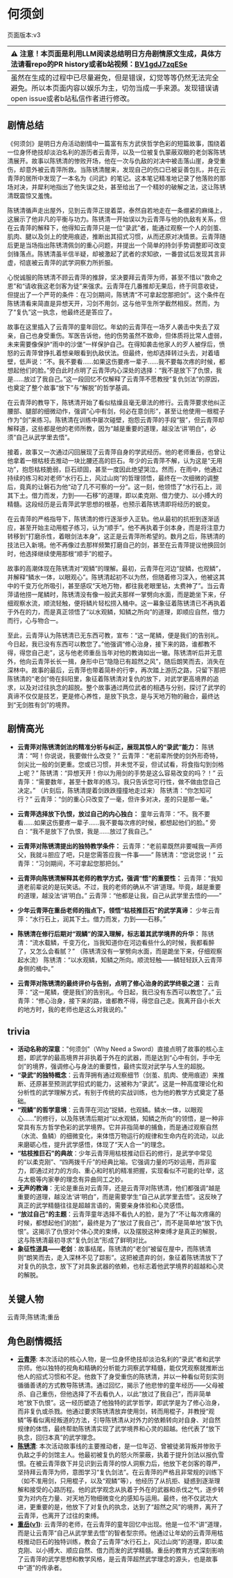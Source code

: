 # 何须剑
页面版本:v3
 

| :warning: 注意！本页面是利用LLM阅读总结明日方舟剧情原文生成，具体方法请看repo的PR history或者b站视频：[BV1gdJ7zqESe](https://www.bilibili.com/video/BV1gdJ7zqESe/)         |
|:----------------------------|
| 虽然在生成的过程中已尽量避免，但是错误，幻觉等等仍然无法完全避免。所以本页面内容以娱乐为主，切勿当成一手来源。发现错误请open issue或者b站私信作者进行修改。|



## 剧情总结
《何须剑》是明日方舟活动剧情中一篇富有东方武侠哲学色彩的短篇故事，围绕着一位身怀绝技却淡泊名利的游历者云青萍，以及一位被复仇蒙蔽双眼的老剑客陈锈清展开。故事以陈锈清的惨败开场，他在一次与仇敌的对决中被击落山崖，身受重伤，却意外被云青萍所救。当陈锈清醒来，发现自己的伤口已被妥善包扎，并在云青萍的居所中发现了一本名为《问武》的笔记。这本笔记精准地记录了他落败的那场对决，并犀利地指出了他失误之处，甚至给出了一个精妙的破解之法，这让陈锈清既震惊又羞愧。

陈锈清循声走出屋外，见到云青萍正提着菜，泰然自若地走在一条绷紧的麻绳上，这展示了他非凡的平衡与功力。陈锈清一开始误以为云青萍与他的仇敌有关系，但在云青萍的解释下，他得知云青萍只是一位“录武”者，能通过观察一个人的剑茧、肌肉、腱以及剑上的使用痕迹，推断出其招式习惯，从而还原对决情景。云青萍随后更是当场指出陈锈清佩剑的重心问题，并提出一个简单的持剑手势调整即可改变剑锋落点。陈锈清虽半信半疑，却被激起了武者的求知欲，一番尝试后发现其言非虚，彻底被云青萍的武学洞察力所折服。

心悦诚服的陈锈清不顾云青萍的推辞，坚决要拜云青萍为师，甚至不惜以“救命之恩”和“请收我这老剑客为徒”来强求。云青萍在几番推却无果后，终于同意收徒，但提出了一个严苛的条件：在习剑期间，陈锈清“不可拿起您那把剑”。这个条件在陈锈清看来简直是异想天开，习剑不用剑，这与他平生所学截然相反。然而，为了“复仇”这一执念，他最终还是答应了。

故事在这里插入了云青萍的童年回忆。年幼的云青萍在一场歹人袭击中失去了双亲，自己也身受重伤。军医告诉他，他的伤势虽然不致命，但体质将比常人虚弱，未来需要像保护“雨中的沙堡”一样保护自己。在得知袭击他家人的歹人被俘后，愤怒的云青萍曾挣扎着想亲眼看到仇敌伏法。但最终，他却选择转过头去，对着墙壁，低声说：“不。我不要看......如果这伤要疼一辈子......我不要每次疼的时候，都想起他们的脸。”旁白此时点明了云青萍内心深处的选择：“我不是放下了仇恨，我是......放过了我自己。”这一段回忆不仅解释了云青萍不愿教授“复仇剑法”的原因，也奠定了整个故事“放下”与“解脱”的哲学基调。

在云青萍的教导下，陈锈清开始了看似枯燥且毫无章法的修行。云青萍要求他纠正腰部、腿部的细微动作，强调“心中有剑，何必在意剑形”，甚至让他使用一根棍子作为“剑”来练习。陈锈清在训练中屡次碰壁，抱怨云青萍的手段“狠”，但云青萍却解释道，这些都是他的老师所教，因为“越是重要的道理，越没法‘讲’明白”，必须“自己从武学里去悟”。

接着，故事又一次通过闪回展现了云青萍自身的学武经历。他的老师重岳，也曾让他拿着一根枯枝去推动一块比腰还高的巨石。年少的云青萍不解，认为这是“无用功”，抱怨枯枝脆弱，巨石顽固，甚至一度因此绝望哭泣。然而，在雨中，他通过持续的练习和对老师“水行石上，风过山岗”的哲理领悟，最终在一次细微的调整后，竟真的让磐石为他“动了几不可察的一分”。这一刻，他领悟了“水行石上，润其下土。借力而发，力到——石移”的道理，即以柔克刚、借力使力、以小搏大的精髓。这段经历是云青萍武学思想的根基，也预示着陈锈清即将经历的蜕变。

在云青萍的严格指导下，陈锈清的修行逐渐步入正轨。他从最初的抗拒到逐渐适应，甚至开始主动用棍子练习，认为“顺手”。他不再执着于剑本身，而是将注意力转移到“打磨杀性，着眼剑法本身”，这正是云青萍所希望的。数月之后，陈锈清的技法已入新境。他不再像过去那样频繁打磨自己的剑，甚至在云青萍提议他换回剑时，他选择继续使用那根“顺手”的棍子。

故事的高潮体现在陈锈清对“观鳞”的理解。最初，云青萍在河边“捉鳞，也观鳞”，并解释“鳞水一体，以眼观心”。陈锈清起初不以为然，但随着修习深入，他被这其中的千变万化所吸引，甚至感叹“天地万物，都往我老眼里钻，太费神了”。当云青萍请他捞一尾鳞时，陈锈清没有像一般武夫那样一掌劈向水面，而是跪坐下来，仔细观察水流，顺流轻触，便将鳞片轻松捞入桶中。这一幕象征着陈锈清已不再执着于外在的力，而是真正领悟了“以水观鳞，知鳞之所向”的道理，即顺应自然，借力而行，心与物合一。

至此，云青萍认为陈锈清已无东西可教，宣布：“这一尾鳞，便是我们的告别礼。今日起，我已没有东西可以教您了。”他强调“修心治身，接下来的路，谁都教不得，得您自己走”，这与他老师重岳当年对他的教诲如出一辙。陈锈清听后并无意外，他向云青萍长长一揖，身形中已“隐隐已有超然之风”，随后朗笑而去，消失在深林中。故事的最后，云青萍也带着简朴的行李，再次踏上游历之路，只留下那把陈锈清的“老剑”倚在斜阳里，象征着陈锈清对复仇的放下，对武学更高境界的追求，以及对过往执念的超脱。整个故事通过两位武者的相遇与分别，探讨了武学的真谛不仅仅是技艺，更是修心养性，是放下执念，是与天地万物的融合，最终达到“无剑胜有剑”的境界。
## 剧情高光
*   **云青萍对陈锈清剑法的精准分析与纠正，展现其惊人的“录武”能力：**
    陈锈清：“呵！你说说，我要做什么改变？”
    云青萍：“老前辈所使的剑外形奇特，剑尖比一般的剑更重。您或已习惯，并未觉不妥，但试试看，将食指勾到剑格上呢？”
    陈锈清：“异想天开！你以为用剑的手势是这么容易改变的吗？！”
    云青萍：“需要数年，甚至十数年的练习。我只告诉您可行性，做不做由您自己决定。”
    （片刻后，陈锈清提着剑跌跌撞撞地走过来）
    陈锈清：“你怎知可行？”
    云青萍：“剑的重心只改变了一毫，但许多对决，差的只是那一毫。”

*   **云青萍选择放下仇恨，放过自己的内心独白：**
    童年云青萍：“不。我不要看......如果这伤要疼一辈子......我不要每次疼的时候，都想起他们的脸。”
    旁白：“我不是放下了仇恨，我是......放过了我自己。”

*   **云青萍对陈锈清提出的独特教学条件：**
    云青萍：“老前辈既然非要喊我一声师父，我就斗胆应了吧，只是您需答应我一件事——”
    陈锈清：“您说您说！”
    云青萍：“习剑期间，不可拿起您那把剑。”

*   **云青萍向陈锈清解释其老师的教学方式，强调“悟”的重要性：**
    云青萍：“我知道老前辈说的是玩笑话。不过，我的老师的确从不‘讲’道理。毕竟，越是重要的道理，越没法‘讲’明白。”
    云青萍：“他都是让我，自己从武学里去悟的——”

*   **少年云青萍在重岳老师的指点下，领悟“枯枝推巨石”的武学真谛：**
    少年云青萍：“水行石上，润其下土。借力而发，力到——石移。”

*   **陈锈清在修行后期对“观鳞”的深入理解，标志着其武学境界的升华：**
    陈锈清：“流水载鳞，千变万化，当我知道你在河边看些什么的时候，我都看醉了，又怎么会看腻？”
    （陈锈清没有一掌劈向水面，而是跪坐下来，仔细观察起水流）
    陈锈清：“以水观鳞，知鳞之所向。顺流轻触——鳞轻轻跃入云青萍身侧的桶中。”

*   **云青萍对陈锈清的最终评价与告别，点明了修心治身的武学终极之道：**
    云青萍：“这一尾鳞，便是我们的告别礼。今日起，我已没有东西可以教您了。”
    云青萍：“修心治身，接下来的路，谁都教不得，得您自己走。我离开自小长大的地方时，我的老师也是这么对我说的。”
## trivia
*   **活动名称的深意**："何须剑"（Why Need a Sword）直接点明了故事的核心主题，即武学的最高境界并非执着于外在的武器，而是达到“心中有剑，手中无剑”的境界，强调修心与身法的重要性，最终实现对武学与人生的超脱。
*   **“录武”的独特概念**：云青萍拥有通过观察细节（剑茧、肌肉、使用痕迹）来推断、还原甚至预测武学招式的能力，这被称为“录武”。这是一种高度理论化和分析性的武学理解方式，有别于传统的实战训练，也为他的教学方式奠定了基础。
*   **“观鳞”的哲学意境**：云青萍在河边“捉鳞，也观鳞。鳞水一体，以眼观心......”的修行，以及陈锈清后期对“以水观鳞，知鳞之所向”的领悟，是一种非常具有东方哲学色彩的武学境界。它并非指简单的捕鱼，而是通过观察自然（水流、鱼鳞）的细微变化，来体悟万物运行的规律和生命内在的流动，以此来磨砺心性，提升武学感悟，体现了“天人合一”的理念。
*   **“枯枝推巨石”的典故**：少年云青萍用枯枝推动巨石的修行，是武学中常见的“以柔克刚”、“四两拨千斤”的经典比喻。它强调力量的巧妙运用，而非蛮力，即通过对力的方向、重心和时机的精准把握，实现看似不可能的壮举，这与太极等内家拳的理念有异曲同工之妙。
*   **无声的教诲**：无论是重岳对云青萍，还是云青萍对陈锈清，他们都强调“越是重要的道理，越没法‘讲’明白”，而是需要学生“自己从武学里去悟”。这反映了真正的武学精髓往往是超越言语的，需要亲身体验和心灵感悟。
*   **“放过自己”的主题**：云青萍童年选择不看仇人的脸，是为了“不让每次疼痛的时候，都想起他们的脸”，最终是为了“放过了我自己”，而不是简单地“放下仇恨”。这揭示了仇恨对个体心灵的束缚，以及摆脱这种束缚才是真正的解脱，这与陈锈清最初寻求“复仇剑法”形成了鲜明对比。
*   **象征性道具——老剑**：故事结尾，陈锈清的“老剑”被留在屋中，而陈锈清则“朗笑而去，走入深林不见了踪影”。这把被遗弃的剑，象征着陈锈清放下了对复仇的执念，放下了对具象武器的依赖，也标志着他武学境界的超越和心灵的解脱。
## 关键人物
云青萍;陈锈清;重岳
## 角色剧情概括
-   **[云青萍](../char_v3/extended_char_yun_qing_ping.md)**: 本次活动的核心人物，是一位身怀绝技却淡泊名利的“录武”者和武学宗师。他以独特的视角和精确的分析能力洞察武学精髓，能仅凭观察就推断出他人的招式习惯和不足。他救下了身受重伤的陈锈清，并以一种看似苛刻实则循循善诱的方式教导陈锈清。通过回忆，揭示了他悲惨的童年经历——父母被杀、自己重伤，但他选择了不去看仇人，以此“放过了我自己”，而非简单地“放下仇恨”。这一经历塑造了他独特的武学哲学，即武学是为了修心治身，而非复仇或杀戮。他通过要求陈锈清放弃使用剑，转而用棍子，并教授“观鳞”等看似离经叛道的方法，引导陈锈清从对外力的依赖转向对自身、对自然规律的体悟，最终帮助陈锈清实现了武学境界和心灵的超越。他代表了“放下执念，回归本真”的武学理念。
-   **[陈锈清](../char_v3/extended_char_chen_xiu_qing.md)**: 本次活动故事线的主要推动者，是一位年迈、曾被徒弟背叛并惨败于仇敌之手的剑馆主人。他最初被复仇的怒火所蒙蔽，执着于提升剑法以报仇雪恨。在被云青萍救下并见识到云青萍的惊人洞察力后，他放下老剑客的尊严，坚持拜云青萍为师，意图学习“复仇剑法”。在云青萍的严格且非常规的训练下（如不准用剑，只用棍子，以及“观鳞”等），他经历了从抗拒、疑惑到逐渐理解和接受的心路历程。他的武学观念从执着于外在的武器和杀伐之气，逐步转变为对内在力量、对天地万物细微变化的感知与运用。最终，他不仅武功大进，更重要的是，他放下了对复仇的执念，达到了“超然之风”的境界，离开了云青萍，也离开了过往的束缚。
-   **[重岳](../char_v3/char_2024_chyue.md)([v1](../chars/char_2024_chyue.md))**: 云青萍的老师，在云青萍的童年回忆中出现。他是一位不“讲”道理，而是让云青萍“自己从武学里去悟”的智者型宗师。他通过让年幼的云青萍用枯枝推动巨石的独特训练，教会了云青萍“水行石上，风过山岗”的道理，即以柔克刚、以小搏大、顺应自然、借力而发的武学精髓。重岳的教育方式深刻影响了云青萍的武学思想和教学风格，是云青萍超然武学理念的源头，也是故事中“道”的传承者。